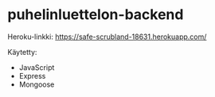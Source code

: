 # puhelinluettelon-backend

Heroku-linkki:
https://safe-scrubland-18631.herokuapp.com/

Käytetty:
- JavaScript
- Express
- Mongoose
